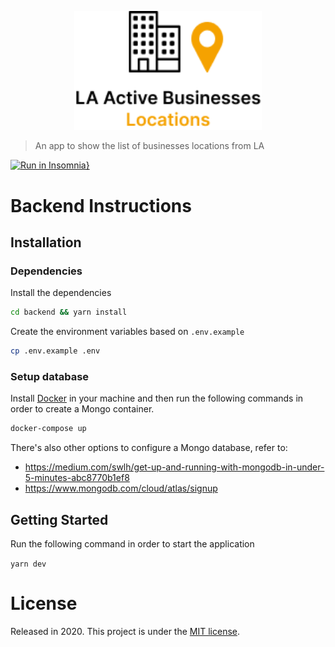 <p align="center">
  <img src=".github/docs/logo.png" width="300"/>
</p>

> An app to show the list of businesses locations from LA

[![Run in Insomnia}](https://insomnia.rest/images/run.svg)]()

# Backend Instructions

## Installation

### Dependencies 

Install the dependencies 
```bash
cd backend && yarn install
```

Create the environment variables based on `.env.example`

```bash
cp .env.example .env
```

### Setup database

Install [Docker](https://docs.docker.com/desktop/) in your machine and then run the following commands in order to create a Mongo container. 

```bash
docker-compose up
```

There's also other options to configure a Mongo database, refer to:
- https://medium.com/swlh/get-up-and-running-with-mongodb-in-under-5-minutes-abc8770b1ef8
- https://www.mongodb.com/cloud/atlas/signup

## Getting Started

Run the following command in order to start the application

```yarn dev```

# License

Released in 2020.
This project is under the [MIT license](https://github.com/LauraBeatris/hotseat-api/master/LICENSE).
